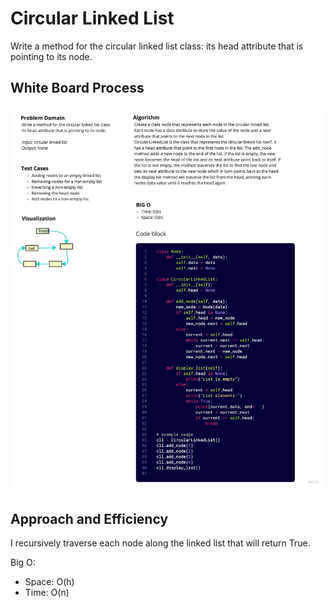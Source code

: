 # Circular Linked List

Write a method for the circular linked list class: its head attribute that is pointing to its node.

## White Board Process

![Circular linked list](./circular_linked_list.jpg)

## Approach and Efficiency

I recursively traverse each node along the linked list that will return True.

Big O:

- Space: O(h)
- Time: O(n)
